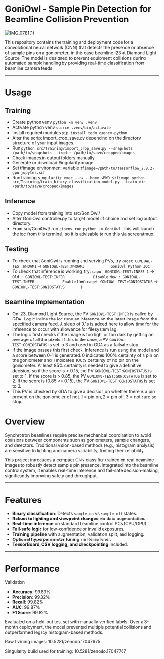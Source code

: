 # GoniOwl - Sample Pin Detection for Beamline Collision Prevention

![IMG_0781(1)](https://github.com/user-attachments/assets/8b08de35-6e63-461e-a933-2129fb25e74c)

This repository contains the training and deployment code for a convolutional neural network (CNN) that detects the presence or absence of sample pins on a goniometer, in this case beamline I23 at Diamond Light Source. The model is designed to prevent equipment collisions during automated sample handling by providing real-time classification from beamline camera feeds.

---
# Usage

## Training

- Create python venv `python -m venv .venv`
- Activate python venv `source .venv/bin/activate`
- Install required modules `pip install tqdm opencv-python`
- Alter the script import_crop_save.py depending on the directory structure of your input images.
- Run `python src/Training/import_crop_save.py --snapshots /path/to/snapshots --imgdir /path/to/save/cropped/images`
- Check images in output folders manually
- Generate or download Singularity image
- Set tfimage environment variable `tfimage=/path/to/tensorflow_2.8.2-gpu-jupyter.sif`
- Run training `singularity exec --nv --home $PWD $tfimage python src/Training/train_binary_classification_model.py --train_dir /path/to/save/cropped/images`

## Inference

- Copy model from training into src/GoniOwl/
- Alter GoniOwl_controller.py to target model of choice and set log output directory.
- From src/GoniOwl/ run `pipenv run python -m GoniOwl`. This will launch the ioc from this terminal, so it is advisable to run this via screen/tmux.

## Testing

- To check that GoniOwl is running and serving PVs, try `caget GONIOWL-TEST:WHOAMI` -> `GONIOWL-TEST:WHOAMI            GoniOwl Python IOC`
- To check that inference is working, try:
`caput GONIOWL-TEST:INFER 1` -> `Old : GONIOWL-TEST:INFER             Disable` `New : GONIOWL-TEST:INFER             Enable`
then
`caget GONIOWL-TEST:GONIOSTATUS` -> `GONIOWL-TEST:GONIOSTATUS       1`

## Beamline Implementation

- On I23, Diamond Light Source, the PV `GONIOWL-TEST:INFER` is called by GDA. Logic inside the ioc runs an inference on the latest image from the specified camera feed. A sleep of 0.1s is added here to allow time for the inference to occur with allowance for filesystem lag. 
- The logic first checks if the image is too light or too dark by getting an average of all the pixels. If this is the case, a PV `GONIOWL-TEST:GONIOSTATUS` is set to 3 and used in GDA as a failsafe stop.
- If the image passes this first check. Inference is run using the model and a score between 0-1 is generated. 0 indicates 100% certainty of a pin on the goniometer and 1 indicates 100% certainty of no pin on the goniometer. At least 85% certainty is needed to give a definitive decision, so if the score is < 0.15, the PV `GONIOWL-TEST:GONIOSTATUS` is set to 1. If the score is > 0.85, the PV `GONIOWL-TEST:GONIOSTATUS` is set to 2. If the score is (0.85 <= 0.15), the PV `GONIOWL-TEST:GONIOSTATUS` is set to 3. 
- This PV is checked by GDA to give a decision on whether there is a pin present on the goniometer of not. 1 = pin on, 2 = pin off, 3 = not sure so stop.

# Overview

Synchrotron beamlines require precise mechanical coordination to avoid collisions between components such as goniometers, sample changers, and detectors. Traditional vision-based methods (e.g., histogram analysis) are sensitive to lighting and camera variability, limiting their reliability.

This project introduces a compact CNN classifier trained on real beamline images to robustly detect sample pin presence. Integrated into the beamline control system, it enables real-time inference and fail-safe decision-making, significantly improving safety and throughput.

---

# Features

- **Binary classification**: Detects `sample_on` vs `sample_off` states.
- **Robust to lighting and viewpoint changes** via data augmentation.
- **Real-time inference** on standard beamline control PCs (CPU/GPU).
- **Fail-safe logic** for low-confidence or invalid exposures.
- **Training pipeline** with augmentation, validation split, and logging.
- **Optional hyperparameter tuning** via KerasTuner.
- **TensorBoard, CSV logging, and checkpointing** included.

---

# Performance
Validation
- **Accuracy**: 99.83%
- **Precision**: 99.82%
- **Recall**: 99.82%
- **AUC**: 99.87%
- **F1 Score**: 99.82%

Evaluated on a held-out test set with manually verified labels. Over a 3-month deployment, the model prevented multiple potential collisions and outperformed legacy histogram-based methods.

Raw training images: 10.5281/zenodo.17047675

Singularity build used for training: 10.5281/zenodo.17047767

